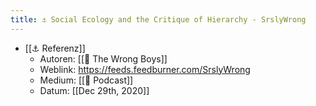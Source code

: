 ```yaml
---
title: ⚓️ Social Ecology and the Critique of Hierarchy - SrslyWrong
---
```


- [[⚓️ Referenz]]
  - Autoren: [[🧑 The Wrong Boys]]
  - Weblink: https://feeds.feedburner.com/SrslyWrong
  - Medium: [[🔖 Podcast]]
  - Datum: [[Dec 29th, 2020]]
